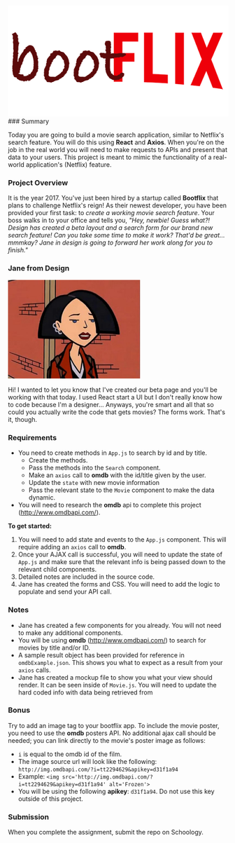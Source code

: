 <img src="bootflix-logo.png" alt="Bootflix">
### Summary

Today you are going to build a movie search application, similar to Netflix's search feature. You will do this using **React** and **Axios**. When you're on the job in the real world you will need to make requests to APIs and present that data to your users. This project is meant to mimic the functionality of a real-world application's (Netflix) feature.

### Project Overview
It is the year 2017. You've just been hired by a startup called **Bootflix** that plans to challenge Netflix's reign! As their newest developer, you have been provided your first task: to *create a working movie search feature*. Your boss walks in to your office and tells you, *"Hey, newbie! Guess what?! Design has created a beta layout and a search form for our brand new search feature! Can you take some time to make it work? That'd be great... mmmkay? Jane in design is going to forward her work along for you to finish."*

### Jane from Design

<img src="img.jpeg" alt="Jane from Design" height="60%" width="60%">

Hi! I wanted to let you know that I've created our beta page and you'll be working with that today. I used React start a UI but I don't really know how to code because I'm a designer... Anyways, you're smart and all that so could you actually write the code that gets movies? The forms work. That's it, though.

### Requirements
- You need to create methods in `App.js` to search by id and by title.
  - Create the methods.
  - Pass the methods into the `Search` component.
  - Make an `axios` call to **omdb** with the id/title given by the user.
  - Update the `state` with new movie information
  - Pass the relevant state to the `Movie` component to make the data dynamic.
- You will need to research the **omdb** api to complete this project (http://www.omdbapi.com/).

**To get started:**

1. You will need to add state and events to the `App.js` component. This will require adding an `axios` call to **omdb**.
2. Once your AJAX call is successful, you will need to update the state of `App.js` and make sure that the relevant info is being passed down to the relevant child components.
4. Detailed notes are included in the source code.
5. Jane has created the forms and CSS. You will need to add the logic to populate and send your API call.

### Notes

- Jane has created a few components for you already.  You will not need to make any additional components.
- You will be using **omdb** (http://www.omdbapi.com/) to search for movies by title and/or ID.
- A sample result object has been provided for reference in `omdbExample.json`. This shows you what to expect as a result from your `axios` calls.
- Jane has created a mockup file to show you what your view should render. It can be seen inside of `Movie.js`. You will need to update the hard coded info with data being retrieved from 

### Bonus

Try to add an image tag to your bootflix app. To include the movie poster, you need to use the **omdb** posters API. No additional ajax call should be needed; you can link directly to the movie's poster image as follows:

- `i` is equal to the omdb id of the film.
- The image source url will look like the following: `http://img.omdbapi.com/?i=tt2294629&apikey=d31f1a94`
- Example: `<img src='http://img.omdbapi.com/?i=tt2294629&apikey=d31f1a94' alt='Frozen'>`
- You will be using the following **apikey**: `d31f1a94`. Do not use this key outside of this project.

### Submission

When you complete the assignment, submit the repo on Schoology.
